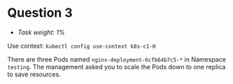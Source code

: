 # Question 3

- *Task weight: 1%*

Use context: `kubectl config use-context k8s-c1-H`

There are three Pods named `nginx-deployment-6cfb64b7c5-*` in Namespace `testing`. The management asked you to scale the Pods down to one replica to save resources.
